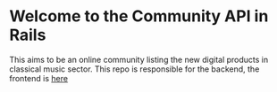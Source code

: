# Welcome to the Community API in Rails

This aims to be an online community listing the new digital products in classical music sector.
This repo is responsible for the backend, the frontend is [here](https://github.com/Heyclassic/community_next_frontend)